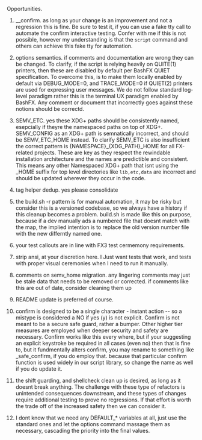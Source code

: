 

Opportunities.


1. __confirm. as long as your change is an improvement and not a regression this is fine. Be sure to test it, if you can use a fake tty call to automate the confirm interactive testing. Confer with me if this is not possible, however my understanding is that the `script` command and others can achieve this fake tty for automation.

2. options semantics. if comments and documentation are wrong they can be changed. To clarify, if the script is relying heavily on QUITE(1) printers, then these are disabled by default per BashFX QUIET specification. To overcome this, is to make them locally enabled by default via DEBUG_MODE=0, and TRACE_MODE=0 if QUIET(2) printers are used for expressing user messages. We do not follow standard log-level paradigm rather this is the terminal UX paradigm enabled by BashFX. Any comment or document that incorrectly goes against these notions should be correctd.

3. SEMV_ETC. yes these XDG+ paths should be consistently named, esepcially if theyre the namespaced paths on top of XDG+. SEMV_CONFIG as an XDG+ path is semnatically incorrect, and should be SEMV_ETC_HOME instead. To clarify SEMV_ETC is also insufficient the correct pattern is {NAMESPACE}_{XDG_PATH}_HOME for all FX-related projects. These are key as they respect the rewindable installation architecture and the names are predictible and consistent. This means any other Namespaced XDG+ path that isnt using the _HOME suffix for top level directories like `lib,etc,data` are incorrect and should be updated wherever they occur in the code.

4. tag helper dedup. yes please consolidate

5. the build.sh -r pattern is for manual automation, it may be risky but consider this is a versioned codebase, so we always have a history if this cleanup becomes a problem. build.sh is made like this on purpose, because if a dev manually ads a numbered file that doesnt match with the map, the implied intention is to replace the old version number file with the new differntly named one.

6. your test callouts are in line with FX3 test cermemony requirements.

7. strip ansi, at your discretion here. I Just want tests that work, and tests with proper visual ceremonies when I need to run it manually.

8. comments on semv_home migration. any lingering comments may just be stale data that needs to be removed or corrected. if comments like this are out of date, consider cleaning them up

9. README update is preferred of course.

10. confirm is designed to be a single character - instant action -- so a mistype is considered a NO if yes (y) is not explicit. Confirm is not meant to be a secure safe guard, rather a bumper. Other higher tier measures are employed when deeper security and safety are necessary. Confirm works like this every where, but if your suggesting an explicit keystroke be required in all cases (even no) then that is fine to, but it fundmentally alters confirm, you may rename to something like _safe_confirm, if you do employ that. because that particular confirm function is used widely in our script library, so change the name as well if you do update it.

11. the shift guarding, and shellcheck clean up is desired, as long as it doesnt break anything. The challenge with these type of refactors is unintended consequences downstream, and these types of changes require additional testing to prove no regressions. If that effort is worth the trade off of the increased safety then we can consider it.

12. I dont know that we need any DEFAULT_* variables at all, just use the standard ones and let the options command massage them as necessary, cascading the priority into the final values. 
